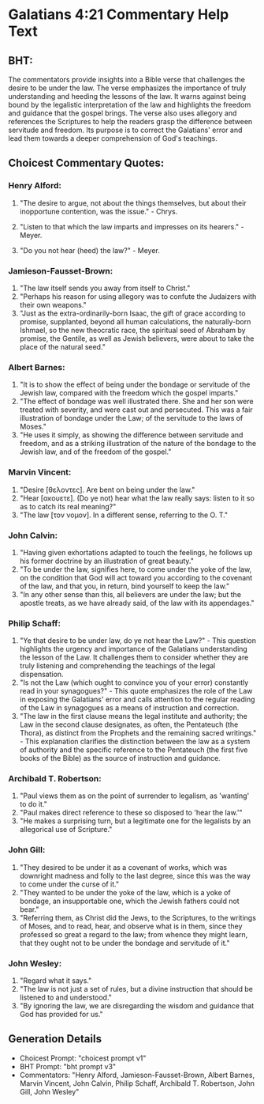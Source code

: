 # Galatians 4:21 Commentary Help Text

## BHT:
The commentators provide insights into a Bible verse that challenges the desire to be under the law. The verse emphasizes the importance of truly understanding and heeding the lessons of the law. It warns against being bound by the legalistic interpretation of the law and highlights the freedom and guidance that the gospel brings. The verse also uses allegory and references the Scriptures to help the readers grasp the difference between servitude and freedom. Its purpose is to correct the Galatians' error and lead them towards a deeper comprehension of God's teachings.

## Choicest Commentary Quotes:
### Henry Alford:
1. "The desire to argue, not about the things themselves, but about their inopportune contention, was the issue." - Chrys.

2. "Listen to that which the law imparts and impresses on its hearers." - Meyer.

3. "Do you not hear (heed) the law?" - Meyer.

### Jamieson-Fausset-Brown:
1. "The law itself sends you away from itself to Christ."
2. "Perhaps his reason for using allegory was to confute the Judaizers with their own weapons."
3. "Just as the extra-ordinarily-born Isaac, the gift of grace according to promise, supplanted, beyond all human calculations, the naturally-born Ishmael, so the new theocratic race, the spiritual seed of Abraham by promise, the Gentile, as well as Jewish believers, were about to take the place of the natural seed."

### Albert Barnes:
1. "It is to show the effect of being under the bondage or servitude of the Jewish law, compared with the freedom which the gospel imparts."
2. "The effect of bondage was well illustrated there. She and her son were treated with severity, and were cast out and persecuted. This was a fair illustration of bondage under the Law; of the servitude to the laws of Moses."
3. "He uses it simply, as showing the difference between servitude and freedom, and as a striking illustration of the nature of the bondage to the Jewish law, and of the freedom of the gospel."

### Marvin Vincent:
1. "Desire [θελοντες]. Are bent on being under the law."
2. "Hear [ακουετε]. (Do ye not) hear what the law really says: listen to it so as to catch its real meaning?"
3. "The law [τον νομον]. In a different sense, referring to the O. T."

### John Calvin:
1. "Having given exhortations adapted to touch the feelings, he follows up his former doctrine by an illustration of great beauty."
2. "To be under the law, signifies here, to come under the yoke of the law, on the condition that God will act toward you according to the covenant of the law, and that you, in return, bind yourself to keep the law."
3. "In any other sense than this, all believers are under the law; but the apostle treats, as we have already said, of the law with its appendages."

### Philip Schaff:
1. "Ye that desire to be under law, do ye not hear the Law?" - This question highlights the urgency and importance of the Galatians understanding the lesson of the Law. It challenges them to consider whether they are truly listening and comprehending the teachings of the legal dispensation.
2. "Is not the Law (which ought to convince you of your error) constantly read in your synagogues?" - This quote emphasizes the role of the Law in exposing the Galatians' error and calls attention to the regular reading of the Law in synagogues as a means of instruction and correction.
3. "The law in the first clause means the legal institute and authority; the Law in the second clause designates, as often, the Pentateuch (the Thora), as distinct from the Prophets and the remaining sacred writings." - This explanation clarifies the distinction between the law as a system of authority and the specific reference to the Pentateuch (the first five books of the Bible) as the source of instruction and guidance.

### Archibald T. Robertson:
1. "Paul views them as on the point of surrender to legalism, as 'wanting' to do it." 
2. "Paul makes direct reference to these so disposed to 'hear the law.'" 
3. "He makes a surprising turn, but a legitimate one for the legalists by an allegorical use of Scripture."

### John Gill:
1. "They desired to be under it as a covenant of works, which was downright madness and folly to the last degree, since this was the way to come under the curse of it."
2. "They wanted to be under the yoke of the law, which is a yoke of bondage, an insupportable one, which the Jewish fathers could not bear."
3. "Referring them, as Christ did the Jews, to the Scriptures, to the writings of Moses, and to read, hear, and observe what is in them, since they professed so great a regard to the law; from whence they might learn, that they ought not to be under the bondage and servitude of it."

### John Wesley:
1. "Regard what it says."
2. "The law is not just a set of rules, but a divine instruction that should be listened to and understood."
3. "By ignoring the law, we are disregarding the wisdom and guidance that God has provided for us."


## Generation Details
- Choicest Prompt: "choicest prompt v1"
- BHT Prompt: "bht prompt v3"
- Commentators: "Henry Alford, Jamieson-Fausset-Brown, Albert Barnes, Marvin Vincent, John Calvin, Philip Schaff, Archibald T. Robertson, John Gill, John Wesley"
